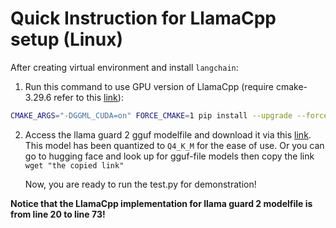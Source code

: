 # Quick Instruction for LlamaCpp setup (Linux)

After creating virtual environment and install `langchain`:

1. Run this command to use GPU version of LlamaCpp (require cmake-3.29.6 refer to this [link](https://askubuntu.com/questions/355565/how-do-i-install-the-latest-version-of-cmake-from-the-command-line)):
```bash
CMAKE_ARGS="-DGGML_CUDA=on" FORCE_CMAKE=1 pip install --upgrade --force-reinstall llama-cpp-python --no-cache-dir
```
2. Access the llama guard 2 gguf modelfile and download it via this [link](https://rmiteduau-my.sharepoint.com/:f:/g/personal/s3924826_rmit_edu_vn/EpoVJIgorNNDiB7FTABtR-QBuO3zk5GPbD-DsKUgR8Ggeg?e=5uXcwL). This model has been quantized to `Q4_K_M` for the ease of use. Or you can go to hugging face and look up for gguf-file models then copy the link ``` wget "the copied link"```

    Now, you are ready to run the test.py for demonstration!

**Notice that the LlamaCpp implementation for llama guard 2 modelfile is from line 20 to line 73!**

